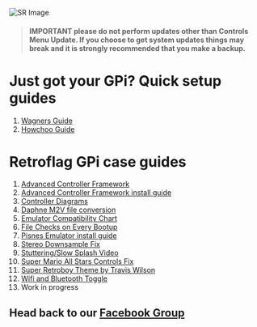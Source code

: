 ![SR Image](https://sinisterspatula.github.io/SuperRetropieGuides/images/SRimage-short.jpg)

  > #### **IMPORTANT please do not perform updates other than Controls Menu Update.  If you choose to get system updates things may break and it is strongly recommended that you make a backup.**

# Just got your GPi?  Quick setup guides

  1. [Wagners Guide](http://wagnerstechtalk.com/gpi-quick-setup/)
  2. [Howchoo Guide](https://howchoo.com/g/ndc3njbhytv/retroflag-gpi-setup)

# Retroflag GPi case guides

  1. [Advanced Controller Framework](https://sinisterspatula.github.io/SuperRetropieGuides/AdvancedControlFramework)
  2. [Advanced Controller Framework install guide](https://sinisterspatula.github.io/SuperRetropieGuides/Controls_Updater_Menu)
  3. [Controller Diagrams](https://photos.app.goo.gl/iM52fxLmjadTocyk8)
  4. [Daphne M2V file conversion](https://sinisterspatula.github.io/SuperRetropieGuides/DaphneConversion)
  5. [Emulator Compatibility Chart](https://sinisterspatula.github.io/SuperRetropieGuides/EmulatorChart)
  6. [File Checks on Every Bootup](https://sinisterspatula.github.io/SuperRetropieGuides/FileChecksEveryBoot)
  7. [Pisnes Emulator install guide](https://sinisterspatula.github.io/SuperRetropieGuides/PISNES)
  8. [Stereo Downsample Fix](https://sinisterspatula.github.io/SuperRetropieGuides/StereoDownsampleFix)
  9. [Stuttering/Slow Splash Video](https://sinisterspatula.github.io/SuperRetropieGuides/StutteringSplashVideo)
  10. [Super Mario All Stars Controls Fix](https://sinisterspatula.github.io/SuperRetropieGuides/SuperMarioAllStarsfix)
  11. [Super Retroboy Theme by Travis Wilson](https://www.facebook.com/notes/super-retropie/super-retroboy-theme/2440253609594951/)
  12. [Wifi and Bluetooth Toggle](https://sinisterspatula.github.io/SuperRetropieGuides/WifiBTtoggle)
  13. Work in progress

## Head back to our [Facebook Group](https://www.facebook.com/groups/SuperRetroPie/)

